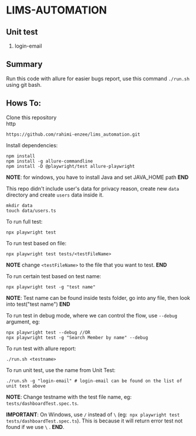 # LIMS-AUTOMATION

## Unit test
1. login-email

## Summary
Run this code with allure for easier bugs report, use this command `./run.sh` using git bash.

## Hows To:

Clone this repository  
http
```
https://github.com/rahimi-enzee/lims_automation.git 

```

Install dependencies:

```
npm install
npm install -g allure-commandline
npm install -D @playwright/test allure-playwright 
```
**NOTE**: for windows, you have to install Java and set JAVA_HOME path **END**  

This repo didn't include user's data for privacy reason, create new `data` directory and create `users` data inside it.

```
mkdir data
touch data/users.ts
```

To run full test:

```
npx playwright test
```

To run test based on file:

```
npx playwright test tests/<testFileName>
```

**NOTE** change `<testFileName>` to the file that you want to test. **END**

To run certain test based on test name:

```
npx playwright test -g "test name"
```

**NOTE**: Test name can be found inside tests folder, go into any file, then look into test("test name") **END**

To run test in debug mode, where we can control the flow, use `--debug` argument, eg:

```
npx playwright test --debug //OR
npx playwright test -g "Search Member by name" --debug
```

To run test with allure report:

```
./run.sh <testname>
```

To run unit test, use the name from Unit Test:
```
./run.sh -g "login-email" # login-email can be found on the list of unit test above
```

**NOTE**: Change testname with the test file name, eg: `tests/dashboardTest.spec.ts`.

**IMPORTANT**: On Windows, use `/` instead of `\` (eg:` npx playwright test tests/dashboardTest.spec.ts`). This is because it will return error test not found if we use `\` . **END**.